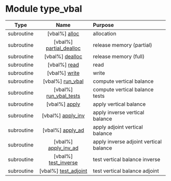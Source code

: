 # Module type_vbal

| Type | Name | Purpose |
| :--: | :--: | :---------- |
| subroutine | [vbal%] [alloc](https://github.com/benjaminmenetrier/bump-standalone/tree/master/src/type_vbal.F90#L62) | allocation |
| subroutine | [vbal%] [partial_dealloc](https://github.com/benjaminmenetrier/bump-standalone/tree/master/src/type_vbal.F90#L111) | release memory (partial) |
| subroutine | [vbal%] [dealloc](https://github.com/benjaminmenetrier/bump-standalone/tree/master/src/type_vbal.F90#L136) | release memory (full) |
| subroutine | [vbal%] [read](https://github.com/benjaminmenetrier/bump-standalone/tree/master/src/type_vbal.F90#L168) | read |
| subroutine | [vbal%] [write](https://github.com/benjaminmenetrier/bump-standalone/tree/master/src/type_vbal.F90#L250) | write |
| subroutine | [vbal%] [run_vbal](https://github.com/benjaminmenetrier/bump-standalone/tree/master/src/type_vbal.F90#L332) | compute vertical balance |
| subroutine | [vbal%] [run_vbal_tests](https://github.com/benjaminmenetrier/bump-standalone/tree/master/src/type_vbal.F90#L623) | compute vertical balance tests |
| subroutine | [vbal%] [apply](https://github.com/benjaminmenetrier/bump-standalone/tree/master/src/type_vbal.F90#L647) | apply vertical balance |
| subroutine | [vbal%] [apply_inv](https://github.com/benjaminmenetrier/bump-standalone/tree/master/src/type_vbal.F90#L685) | apply inverse vertical balance |
| subroutine | [vbal%] [apply_ad](https://github.com/benjaminmenetrier/bump-standalone/tree/master/src/type_vbal.F90#L723) | apply adjoint vertical balance |
| subroutine | [vbal%] [apply_inv_ad](https://github.com/benjaminmenetrier/bump-standalone/tree/master/src/type_vbal.F90#L761) | apply inverse adjoint vertical balance |
| subroutine | [vbal%] [test_inverse](https://github.com/benjaminmenetrier/bump-standalone/tree/master/src/type_vbal.F90#L799) | test vertical balance inverse |
| subroutine | [vbal%] [test_adjoint](https://github.com/benjaminmenetrier/bump-standalone/tree/master/src/type_vbal.F90#L860) | test vertical balance adjoint |
